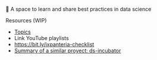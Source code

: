 👋 A space to learn and share best practices in data science

Resources (WIP)

* [Topics](https://github.com/ixpanteria/.github/discussions/1)
* Link YouTube playlists
* https://bit.ly/ixpanteria-checklist
* [Summary of a similar proyect: ds-incubator](https://docs.google.com/document/d/1ammak4JAI6F1mhnbBEDJgDwXr7-uNpzIAheAJ8tbkPE/edit)
